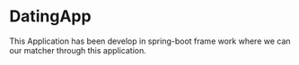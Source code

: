 # DatingApp
This Application has been develop in spring-boot frame work where we can our matcher through this application.

